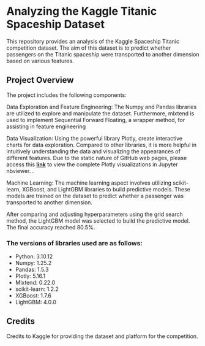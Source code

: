 # Analyzing the Kaggle Titanic Spaceship Dataset

This repository provides an analysis of the Kaggle Spaceship Titanic competition dataset. The aim of this dataset is to predict whether passengers on the Titanic spaceship were transported to another dimension based on various features.

## Project Overview

The project includes the following components:

Data Exploration and Feature Engineering: The Numpy and Pandas libraries are utilized to explore and manipulate the dataset. Furthermore, mlxtend is used to implement Sequential Forward Floating, a wrapper method, for assisting in feature engineering

Data Visualization: Using the powerful library Plotly, create interactive charts for data exploration. Compared to other libraries, it is more helpful in intuitively understanding the data and visualizing the appearances of different features. Due to the static nature of GitHub web pages, please access this **[link](https://nbviewer.org/github/TicyYang/kaggle_spaceship_titanic_analysis/blob/3e811edfd9655242598b196f22950c2498a0ac3d/spaceship_titanic_analysis.ipynb)** to view the complete Plotly visualizations in Jupyter nbviewer. .

Machine Learning: The machine learning aspect involves utilizing scikit-learn, XGBoost, and LightGBM libraries to build predictive models. These models are trained on the dataset to predict whether a passenger was transported to another dimension.

After comparing and adjusting hyperparameters using the grid search method, the LightGBM model was selected to build the predictive model. The final accuracy reached 80.5%.

### The versions of libraries used are as follows:  

- Python: 3.10.12  
- Numpy: 1.25.2  
- Pandas: 1.5.3  
- Plotly: 5.16.1  
- Mlxtend: 0.22.0  
- scikit-learn: 1.2.2  
- XGBoost: 1.7.6  
- LightGBM: 4.0.0  

## Credits

Credits to Kaggle for providing the dataset and platform for the competition.

